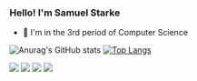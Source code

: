 ### Hello! I'm Samuel Starke

- 🌱 I'm in the 3rd period of Computer Science

![Anurag's GitHub stats](https://github-readme-stats.vercel.app/api?username=Starkezin&show_icons=true&theme=dark)
[![Top Langs](https://github-readme-stats.vercel.app/api/top-langs/?username=Starkezin&layout=compact&theme=dark)](https://github.com/anuraghazra/github-readme-stats)

<div> 
  
  <a href="https://instagram.com/samuel_starke/" target="_blank"><img src="https://img.shields.io/badge/-Instagram-%23E4405F?style=for-the-badge&logo=instagram&logoColor=white" target="_blank"></a>
 	<a href="https://www.twitch.tv/samuel_starke" target="_blank"><img src="https://img.shields.io/badge/Twitch-9146FF?style=for-the-badge&logo=twitch&logoColor=white" target="_blank"></a>
  <a href = "mailto:samuel-starke@hotmail.com"><img src="https://img.shields.io/badge/Microsoft_Outlook-0078D4?style=for-the-badge&logo=microsoft-outlook&logoColor=white" target="_blank"></a>
  <a href="https://www.linkedin.com/in/samuel-starke-a74415242/" target="_blank"><img src="https://img.shields.io/badge/-LinkedIn-%230077B5?style=for-the-badge&logo=linkedin&logoColor=white" target="_blank"></a> 
  
</div>